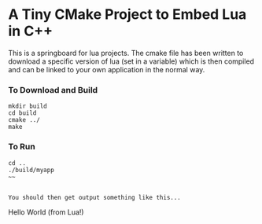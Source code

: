 # A Tiny CMake Project to Embed Lua in C++

This is a springboard for lua projects. The cmake file has been written to download a specific version of lua (set in a variable) which is then compiled and can be linked to your own application in the normal way.

### To Download and Build

~~~
mkdir build
cd build
cmake ../
make
~~~

### To Run


~~~
cd ..
./build/myapp 
~~


You should then get output something like this...

~~~
Hello World (from Lua!)
~~~


